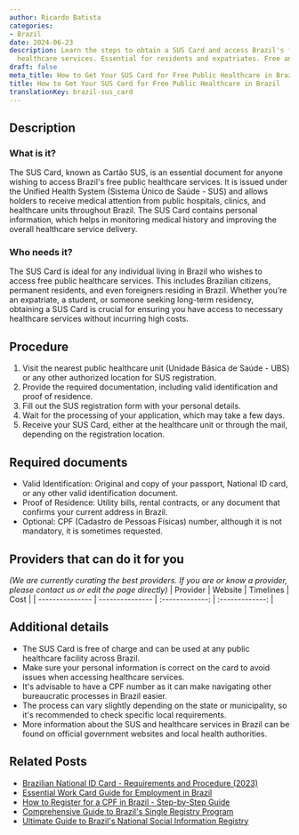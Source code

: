 ```yaml
---
author: Ricardo Batista
categories:
- Brazil
date: 2024-06-23
description: Learn the steps to obtain a SUS Card and access Brazil's free public
  healthcare services. Essential for residents and expatriates. Free and easy process.
draft: false
meta_title: How to Get Your SUS Card for Free Public Healthcare in Brazil
title: How to Get Your SUS Card for Free Public Healthcare in Brazil
translationKey: brazil-sus_card
---
```



## Description
### What is it?
The SUS Card, known as Cartão SUS, is an essential document for anyone wishing to access Brazil's free public healthcare services. It is issued under the Unified Health System (Sistema Único de Saúde - SUS) and allows holders to receive medical attention from public hospitals, clinics, and healthcare units throughout Brazil. The SUS Card contains personal information, which helps in monitoring medical history and improving the overall healthcare service delivery.

### Who needs it?
The SUS Card is ideal for any individual living in Brazil who wishes to access free public healthcare services. This includes Brazilian citizens, permanent residents, and even foreigners residing in Brazil. Whether you’re an expatriate, a student, or someone seeking long-term residency, obtaining a SUS Card is crucial for ensuring you have access to necessary healthcare services without incurring high costs.

## Procedure

1. Visit the nearest public healthcare unit (Unidade Básica de Saúde - UBS) or any other authorized location for SUS registration.
2. Provide the required documentation, including valid identification and proof of residence.
3. Fill out the SUS registration form with your personal details.
4. Wait for the processing of your application, which may take a few days.
5. Receive your SUS Card, either at the healthcare unit or through the mail, depending on the registration location.


## Required documents

- Valid Identification: Original and copy of your passport, National ID card, or any other valid identification document.
- Proof of Residence: Utility bills, rental contracts, or any document that confirms your current address in Brazil.
- Optional: CPF (Cadastro de Pessoas Físicas) number, although it is not mandatory, it is sometimes requested.


## Providers that can do it for you
_(We are currently curating the best providers. If you are or know a provider, please contact us or edit the page directly)_
| Provider        |     Website     |     Timelines    |       Cost      |
| --------------- | --------------- |  :-------------: | :-------------: |

## Additional details

- The SUS Card is free of charge and can be used at any public healthcare facility across Brazil.
- Make sure your personal information is correct on the card to avoid issues when accessing healthcare services.
- It's advisable to have a CPF number as it can make navigating other bureaucratic processes in Brazil easier.
- The process can vary slightly depending on the state or municipality, so it's recommended to check specific local requirements.
- More information about the SUS and healthcare services in Brazil can be found on official government websites and local health authorities.

## Related Posts

- [Brazilian National ID Card - Requirements and Procedure (2023)](https://tramitit.com/guides/brazil/national_id/)
- [Essential Work Card Guide for Employment in Brazil](https://tramitit.com/guides/brazil/work_card/)
- [How to Register for a CPF in Brazil - Step-by-Step Guide](https://tramitit.com/guides/brazil/cpf_registration/)
- [Comprehensive Guide to Brazil's Single Registry Program](https://tramitit.com/guides/brazil/single_registry_for_social_programs/)
- [Ultimate Guide to Brazil's National Social Information Registry](https://tramitit.com/guides/brazil/national_social_information_registry/)